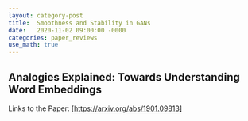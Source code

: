 ```yaml
---
layout: category-post
title:  Smoothness and Stability in GANs
date:   2020-11-02 09:00:00 -0000
categories: paper_reviews
use_math: true
---
```

## Analogies Explained: Towards Understanding Word Embeddings
Links to the Paper: [https://arxiv.org/abs/1901.09813]

